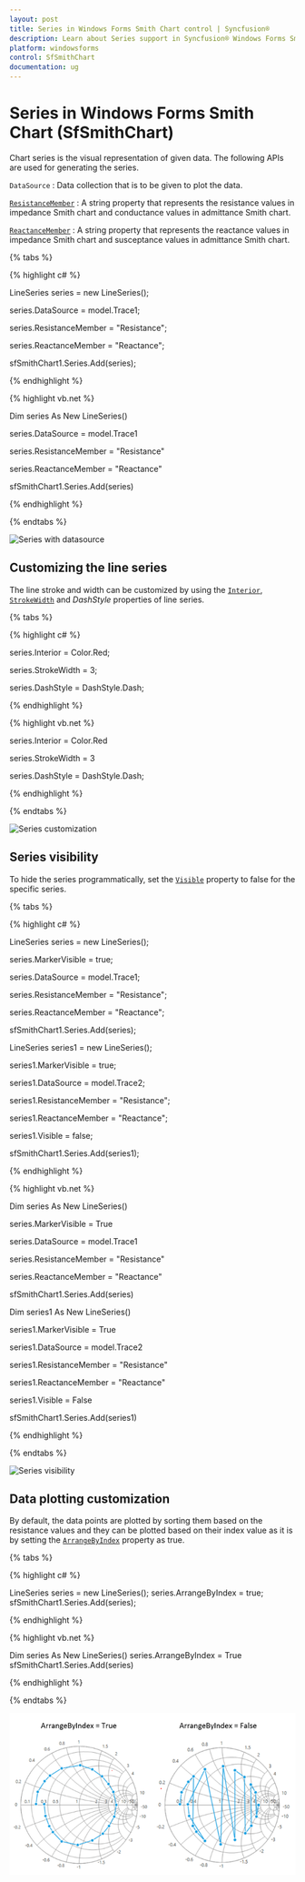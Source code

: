 ```yaml
---
layout: post
title: Series in Windows Forms Smith Chart control | Syncfusion®
description: Learn about Series support in Syncfusion® Windows Forms Smith Chart (SfSmithChart) control and more details.
platform: windowsforms
control: SfSmithChart
documentation: ug
---
```

# Series in Windows Forms Smith Chart (SfSmithChart)

Chart series is the visual representation of given data. The following APIs are used for generating the series.

`DataSource` : Data collection that is to be given to plot the data.

[`ResistanceMember`](https://help.syncfusion.com/cr/windowsforms/Syncfusion.WinForms.SmithChart.ChartSeries.html#Syncfusion_WinForms_SmithChart_ChartSeries_ResistanceMember) : A string property that represents the resistance values in impedance Smith chart and conductance values in admittance Smith chart.

[`ReactanceMember`](https://help.syncfusion.com/cr/windowsforms/Syncfusion.WinForms.SmithChart.ChartSeries.html#Syncfusion_WinForms_SmithChart_ChartSeries_ReactanceMember) : A string property that represents the reactance values in impedance Smith chart and susceptance values in admittance Smith chart.

{% tabs %}

{% highlight c# %}

LineSeries series = new LineSeries();

series.DataSource = model.Trace1;

series.ResistanceMember = "Resistance";

series.ReactanceMember = "Reactance";

sfSmithChart1.Series.Add(series);

{% endhighlight %}

{% highlight vb.net %}

Dim series As New LineSeries()

series.DataSource = model.Trace1

series.ResistanceMember = "Resistance"

series.ReactanceMember = "Reactance"

sfSmithChart1.Series.Add(series)

{% endhighlight %}

{% endtabs %}

![Series with datasource](Series_images/Series_img1.PNG)


## Customizing the line series

The line stroke and width can be customized by using the [`Interior`](https://help.syncfusion.com/cr/windowsforms/Syncfusion.WinForms.SmithChart.ChartSeries.html#Syncfusion_WinForms_SmithChart_ChartSeries_Interior), [`StrokeWidth`](https://help.syncfusion.com/cr/windowsforms/Syncfusion.WinForms.SmithChart.LineSeries.html#Syncfusion_WinForms_SmithChart_LineSeries_StrokeWidth) and *DashStyle* properties of line series.

{% tabs %}

{% highlight c# %}

series.Interior = Color.Red;

series.StrokeWidth = 3;

series.DashStyle = DashStyle.Dash;

{% endhighlight %}

{% highlight vb.net %}

series.Interior = Color.Red

series.StrokeWidth = 3

series.DashStyle = DashStyle.Dash;

{% endhighlight %}

{% endtabs %}

![Series customization](Series_images/Series_img2.PNG)


## Series visibility

To hide the series programmatically, set the [`Visible`](https://help.syncfusion.com/cr/windowsforms/Syncfusion.WinForms.SmithChart.ChartSeries.html#Syncfusion_WinForms_SmithChart_ChartSeries_Visible) property to false for the specific series.

{% tabs %}

{% highlight c# %}

LineSeries series = new LineSeries();          

series.MarkerVisible = true;            

series.DataSource = model.Trace1;

series.ResistanceMember = "Resistance";

series.ReactanceMember = "Reactance";

sfSmithChart1.Series.Add(series);

LineSeries series1 = new LineSeries();

series1.MarkerVisible = true;

series1.DataSource = model.Trace2;

series1.ResistanceMember = "Resistance";

series1.ReactanceMember = "Reactance";           

series1.Visible = false;

sfSmithChart1.Series.Add(series1);

{% endhighlight %}

{% highlight vb.net %}

Dim series As New LineSeries()

series.MarkerVisible = True

series.DataSource = model.Trace1

series.ResistanceMember = "Resistance"

series.ReactanceMember = "Reactance"

sfSmithChart1.Series.Add(series)

Dim series1 As New LineSeries()

series1.MarkerVisible = True

series1.DataSource = model.Trace2

series1.ResistanceMember = "Resistance"

series1.ReactanceMember = "Reactance"

series1.Visible = False

sfSmithChart1.Series.Add(series1)

{% endhighlight %}

{% endtabs %}

![Series visibility](Series_images/Series_img3.PNG)

## Data plotting customization

By default, the data points are plotted by sorting them based on the resistance values and they can be plotted based on their index value as it is by setting the [`ArrangeByIndex`](https://help.syncfusion.com/cr/windowsforms/Syncfusion.WinForms.SmithChart.ChartSeries.html#Syncfusion_WinForms_SmithChart_ChartSeries_ArrangeByIndex) property as true.

{% tabs %}

{% highlight c# %}

LineSeries series = new LineSeries();
series.ArrangeByIndex = true; 
sfSmithChart1.Series.Add(series);

{% endhighlight %}

{% highlight vb.net %}

Dim series As New LineSeries() 
series.ArrangeByIndex = True
sfSmithChart1.Series.Add(series)

{% endhighlight %}

{% endtabs %}

![Series data plotting customization](Series_images/SmithChartWF_ArrangeByIndex.PNG)
